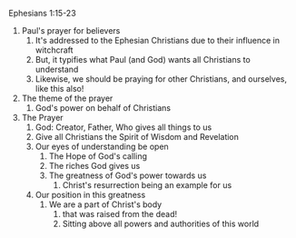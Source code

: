 Ephesians 1:15-23

1. Paul's prayer for believers
	1. It's addressed to the Ephesian Christians due to their influence in witchcraft
	2. But, it typifies what Paul (and God) wants all Christians to understand
	3. Likewise, we should be praying for other Christians, and ourselves, like this also!
2. The theme of the prayer
	1. God's power on behalf of Christians
3. The Prayer
	1. God: Creator, Father, Who gives all things to us
	2. Give all Christians the Spirit of Wisdom and Revelation
	3. Our eyes of understanding be open
		1. The Hope of God's calling
		2. The riches God gives us
		3. The greatness of God's power towards us
			1. Christ's resurrection being an example for us
	4. Our position in this greatness
		1. We are a part of Christ's body 
			1. that was raised from the dead!
			2. Sitting above all powers and authorities of this world